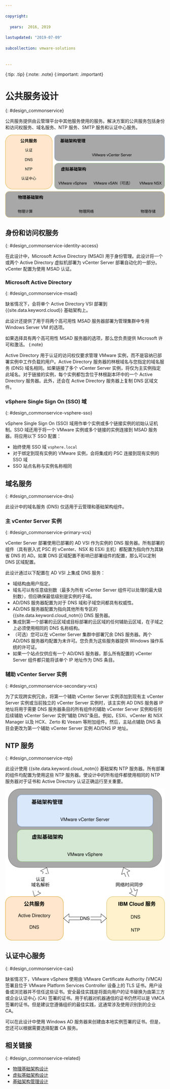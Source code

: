 ```yaml
---

copyright:

  years:  2016, 2019

lastupdated: "2019-07-09"

subcollection: vmware-solutions


---
```


{:tip: .tip}
{:note: .note}
{:important: .important}

# 公共服务设计
{: #design_commonservice}

公共服务提供由云管理平台中其他服务使用的服务。解决方案的公共服务包括身份和访问权服务、域名服务、NTP 服务、SMTP 服务和认证中心服务。

![公共服务](../../images/vcsv4radiagrams-ra-commonservices.svg "公共服务")

## 身份和访问权服务
{: #design_commonservice-identity-access}

在此设计中，Microsoft Active Directory (MSAD) 用于身份管理。此设计将一个或两个 Active Directory 虚拟机部署为 vCenter Server 部署自动化的一部分。vCenter 配置为使用 MSAD 认证。

### Microsoft Active Directory
{: #design_commonservice-msad}

缺省情况下，会将单个 Active Directory VSI 部署到 {{site.data.keyword.cloud}} 基础架构上。

此设计还提供了用于将两个高可用性 MSAD 服务器部署为管理集群中专用 Windows Server VM 的选项。

如果选择具有两个高可用性 MSAD 服务器的选项，那么您负责提供 Microsoft 许可和激活。
{:note}

Active Directory 用于认证的访问权仅要求管理 VMware 实例，而不是容纳已部署实例中工作负载的用户。Active Directory 服务器的林根域名与您指定的域名服务 (DNS) 域名相同。如果链接了多个 vCenter Server 实例，将仅为主实例指定此域名。对于链接的实例，每个实例都包含位于林根副本环中的一个 Active Directory 服务器。此外，还会在 Active Directory 服务器上复制 DNS 区域文件。

### vSphere Single Sign On (SSO) 域
{: #design_commonservice-vsphere-sso}

vSphere Single Sign On (SSO) 域用作单个实例或多个链接实例的初始认证机制。SSO 域还用于将一个 VMware 实例或多个链接的实例连接到 MSAD 服务器。将应用以下 SSO 配置：  
* 始终使用 SSO 域 `vsphere.local`
* 对于绑定到现有实例的 VMware 实例，会将集成的 PSC 连接到现有实例的 SSO 域
* SSO 站点名称与实例名称相同

## 域名服务
{: #design_commonservice-dns}

此设计中的域名服务 (DNS) 仅适用于云管理和基础架构组件。

### 主 vCenter Server 实例
{: #design_commonservice-primary-vcs}

vCenter Server 部署使用已部署的 AD VSI 作为实例的 DNS 服务器。所有部署的组件（具有嵌入式 PSC 的 vCenter、NSX 和 ESXi 主机）都配置为指向作为其缺省 DNS 的 AD。如果 DNS 区域配置不影响已部署组件的配置，那么可以定制 DNS 区域配置。

此设计通过以下配置在 AD VSI 上集成 DNS 服务：
* 域结构由用户指定。
* 域名可以有任意级别数（最多为所有 vCenter Server 组件可以处理的最大级别数），但应确保最低级别是实例的子域。
* AD/DNS 服务器配置为对于 DNS 域和子域空间都具有权威性。
* AD/DNS 服务器配置为指向其他所有专区的 {{site.data.keyword.cloud_notm}} DNS 服务器。
* 集成到第一个部署的云区域或目标部署的云区域的任何辅助云区域，在子域之上必须使用相同的 DNS 名称结构。
* （可选）您可以在 vCenter Server 集群中部署冗余 DNS 服务器。两个 AD/DNS 服务器均配置为未许可。您负责为这些服务器提供 Windows 操作系统的许可证。
* 如果一个站点仅供应有一个 AD/DNS 服务器，那么所有配置的 vCenter Server 组件都只能将该单个 IP 地址作为 DNS 条目。

### 辅助 vCenter Server 实例
{: #design_commonservice-secondary-vcs}

为了实现跨实例冗余，将第一个辅助 vCenter Server 实例添加到现有主 vCenter Server 实例或当前独立的 vCenter Server 实例时，该主实例 AD DNS 服务器 IP 地址将用于需要 DNS 服务器条目的所有组件的辅助 vCenter Server 实例和任何后续辅助 vCenter Server 实例“辅助 DNS”条目。例如，ESXi、vCenter 和 NSX Manager 以及 HCX、Zerto 和 Veeam 等附加组件。然后，主站点辅助 DNS 条目会更改为第一个辅助 vCenter Server 实例 AD/DNS IP 地址。

## NTP 服务
{: #design_commonservice-ntp}

此设计使用 {{site.data.keyword.cloud_notm}} 基础架构 NTP 服务器。所有部署的组件均配置为使用这些 NTP 服务器。使设计中的所有组件都使用相同的 NTP 服务器对于证书和 Active Directory 认证正确运行至关重要。

![NTP 和 DNS 服务](../../images/vcsv4radiagrams-ra-servicesinterconnections.svg "NTP 和 DNS 服务")

## 认证中心服务
{: #design_commonservice-cas}

缺省情况下，VMware vSphere 使用由 VMware Certificate Authority (VMCA) 签署且位于 VMware Platform Services Controller 设备上的 TLS 证书。用户设备或浏览器并不信任这些证书。安全最佳实践是将面向用户的证书替换为由第三方或企业认证中心 (CA) 签署的证书。用于机器对机器通信的证书仍然可以是 VMCA 签署的证书。但是建议您遵循组织的最佳实践，这通常涉及使用识别到的企业 CA。

可以在此设计中使用 Windows AD 服务器来创建由本地实例签署的证书。但是，您还可以根据需要选择配置 CA 服务。

## 相关链接
{: #design_commonservice-related}

* [物理基础架构设计](/docs/services/vmwaresolutions/archiref/solution?topic=vmware-solutions-design_physicalinfrastructure)
* [虚拟基础架构设计](/docs/services/vmwaresolutions/archiref/solution?topic=vmware-solutions-design_virtualinfrastructure)
* [基础架构管理设计](/docs/services/vmwaresolutions/archiref/solution?topic=vmware-solutions-design_infrastructuremgmt)
